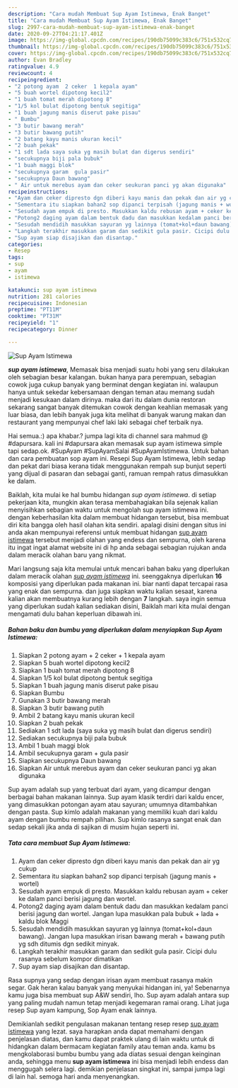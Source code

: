 ```yaml
---
description: "Cara mudah Membuat Sup Ayam Istimewa, Enak Banget"
title: "Cara mudah Membuat Sup Ayam Istimewa, Enak Banget"
slug: 2997-cara-mudah-membuat-sup-ayam-istimewa-enak-banget
date: 2020-09-27T04:21:17.401Z
image: https://img-global.cpcdn.com/recipes/190db75099c383c6/751x532cq70/sup-ayam-istimewa-foto-resep-utama.jpg
thumbnail: https://img-global.cpcdn.com/recipes/190db75099c383c6/751x532cq70/sup-ayam-istimewa-foto-resep-utama.jpg
cover: https://img-global.cpcdn.com/recipes/190db75099c383c6/751x532cq70/sup-ayam-istimewa-foto-resep-utama.jpg
author: Evan Bradley
ratingvalue: 4.9
reviewcount: 4
recipeingredient:
- "2 potong ayam  2 ceker  1 kepala ayam"
- "5 buah wortel dipotong kecil2"
- "1 buah tomat merah dipotong 8"
- "1/5 kol bulat dipotong bentuk segitiga"
- "1 buah jagung manis diserut pake pisau"
- " Bumbu"
- "3 butir bawang merah"
- "3 butir bawang putih"
- "2 batang kayu manis ukuran kecil"
- "2 buah pekak"
- "1 sdt lada saya suka yg masih bulat dan digerus sendiri"
- "secukupnya biji pala bubuk"
- "1 buah maggi blok"
- "secukupnya garam  gula pasir"
- "secukupnya Daun bawang"
- " Air untuk merebus ayam dan ceker seukuran panci yg akan digunaka"
recipeinstructions:
- "Ayam dan ceker dipresto dgn diberi kayu manis dan pekak dan air yg cukup"
- "Sementara itu siapkan bahan2 sop dipanci terpisah (jagung manis + wortel)"
- "Sesudah ayam empuk di presto. Masukkan kaldu rebusan ayam + ceker ke dalam panci berisi jagung dan wortel."
- "Potong2 daging ayam dalam bentuk dadu dan masukkan kedalam panci berisi jagung dan wortel. Jangan lupa masukkan pala bubuk + lada + kaldu blok Maggi"
- "Sesudah mendidih masukkan sayuran yg lainnya (tomat+kol+daun bawang). Jangan lupa masukkan irisan bawang merah + bawang putih yg sdh ditumis dgn sedikit minyak."
- "Langkah terakhir masukkan garam dan sedikit gula pasir. Cicipi dulu rasanya sebelum kompor dimatikan"
- "Sup ayam siap disajikan dan disantap."
categories:
- Resep
tags:
- sup
- ayam
- istimewa

katakunci: sup ayam istimewa 
nutrition: 281 calories
recipecuisine: Indonesian
preptime: "PT11M"
cooktime: "PT31M"
recipeyield: "1"
recipecategory: Dinner

---
```



![Sup Ayam Istimewa](https://img-global.cpcdn.com/recipes/190db75099c383c6/751x532cq70/sup-ayam-istimewa-foto-resep-utama.jpg)

<b><i>sup ayam istimewa</i></b>, Memasak bisa menjadi suatu hobi yang seru dilakukan oleh sebagian besar kalangan. bukan hanya para perempuan, sebagian cowok juga cukup banyak yang berminat dengan kegiatan ini. walaupun hanya untuk sekedar kebersamaan dengan teman atau memang sudah menjadi kesukaan dalam dirinya. maka dari itu dalam dunia restoran sekarang sangat banyak ditemukan cowok dengan keahlian memasak yang luar biasa, dan lebih banyak juga kita melihat di banyak warung makan dan restaurant yang mempunyai chef laki laki sebagai chef terbaik nya.

Hai semua.:) apa khabar.? jumpa lagi kita di channel sara mahmud @ #dapursara. kali ini #dapursara akan memasak sup ayam istimewa simple tapi sedap.ok. #SupAyam #SupAyamSalai #SupAyamIstimewa. Untuk bahan dan cara pembuatan sop ayam ini. Resepi Sup Ayam Istimewa, lebih sedap dan pekat dari biasa kerana tidak menggunakan rempah sup bunjut seperti yang dijual di pasaran dan sebagai ganti, ramuan rempah ratus dimasukkan ke dalam.

Baiklah, kita mulai ke hal bumbu hidangan <i>sup ayam istimewa</i>. di setiap pekerjaan kita, mungkin akan terasa membahagiakan bila sejenak kalian menyisihkan sebagian waktu untuk mengolah sup ayam istimewa ini. dengan keberhasilan kita dalam membuat hidangan tersebut, bisa membuat diri kita bangga oleh hasil olahan kita sendiri. apalagi disini dengan situs ini anda akan mempunyai referensi untuk membuat hidangan <u>sup ayam istimewa</u> tersebut menjadi olahan yang endess dan sempurna, oleh karena itu ingat ingat alamat website ini di hp anda sebagai sebagian rujukan anda dalam meracik olahan baru yang nikmat.


Mari langsung saja kita memulai untuk mencari bahan baku yang diperlukan dalam meracik olahan <u><i>sup ayam istimewa</i></u> ini. seenggaknya diperlukan <b>16</b> komposisi yang diperlukan pada makanan ini. biar nanti dapat tercapai rasa yang enak dan sempurna. dan juga siapkan waktu kalian sesaat, karena kalian akan membuatnya kurang lebih dengan <b>7</b> langkah. saya ingin semua yang diperlukan sudah kalian sediakan disini, Baiklah mari kita mulai dengan mengamati dulu bahan keperluan dibawah ini.

<!--inarticleads1-->

##### Bahan baku dan bumbu yang diperlukan dalam menyiapkan Sup Ayam Istimewa:

1. Siapkan 2 potong ayam + 2 ceker + 1 kepala ayam
1. Siapkan 5 buah wortel dipotong kecil2
1. Siapkan 1 buah tomat merah dipotong 8
1. Siapkan 1/5 kol bulat dipotong bentuk segitiga
1. Siapkan 1 buah jagung manis diserut pake pisau
1. Siapkan  Bumbu
1. Gunakan 3 butir bawang merah
1. Siapkan 3 butir bawang putih
1. Ambil 2 batang kayu manis ukuran kecil
1. Siapkan 2 buah pekak
1. Sediakan 1 sdt lada (saya suka yg masih bulat dan digerus sendiri)
1. Sediakan secukupnya biji pala bubuk
1. Ambil 1 buah maggi blok
1. Ambil secukupnya garam + gula pasir
1. Siapkan secukupnya Daun bawang
1. Siapkan  Air untuk merebus ayam dan ceker seukuran panci yg akan digunaka


Sup ayam adalah sup yang terbuat dari ayam, yang dicampur dengan berbagai bahan makanan lainnya. Sup ayam klasik terdiri dari kaldu encer, yang dimasukkan potongan ayam atau sayuran; umumnya ditambahkan dengan pasta. Sup kimlo adalah makanan yang memiliki kuah dari kaldu ayam dengan bumbu rempah pilihan. Sup kimlo rasanya sangat enak dan sedap sekali jika anda di sajikan di musim hujan seperti ini. 

<!--inarticleads2-->

##### Tata cara membuat Sup Ayam Istimewa:

1. Ayam dan ceker dipresto dgn diberi kayu manis dan pekak dan air yg cukup
1. Sementara itu siapkan bahan2 sop dipanci terpisah (jagung manis + wortel)
1. Sesudah ayam empuk di presto. Masukkan kaldu rebusan ayam + ceker ke dalam panci berisi jagung dan wortel.
1. Potong2 daging ayam dalam bentuk dadu dan masukkan kedalam panci berisi jagung dan wortel. Jangan lupa masukkan pala bubuk + lada + kaldu blok Maggi
1. Sesudah mendidih masukkan sayuran yg lainnya (tomat+kol+daun bawang). Jangan lupa masukkan irisan bawang merah + bawang putih yg sdh ditumis dgn sedikit minyak.
1. Langkah terakhir masukkan garam dan sedikit gula pasir. Cicipi dulu rasanya sebelum kompor dimatikan
1. Sup ayam siap disajikan dan disantap.


Rasa supnya yang sedap dengan irisan ayam membuat rasanya makin segar. Gak heran kalau banyak yang menyukai hidangan ini, ya! Sebenarnya kamu juga bisa membuat sup A&amp;W sendiri, lho. Sup ayam adalah antara sup yang paling mudah namun tetap menjadi kegemaran ramai orang. Lihat juga resep Sup ayam kampung, Sop Ayam enak lainnya. 

Demikianlah sedikit pengulasan makanan tentang resep resep <u>sup ayam istimewa</u> yang lezat. saya harapkan anda dapat memahami dengan penjelasan diatas, dan kamu dapat praktek ulang di lain waktu untuk di hidangkan dalam bermacam kegiatan family atau teman anda. kamu bs mengkolaborasi bumbu bumbu yang ada diatas sesuai dengan keinginan anda, sehingga menu <b>sup ayam istimewa</b> ini bisa menjadi lebih endess dan menggugah selera lagi. demikian penjelasan singkat ini, sampai jumpa lagi di lain hal. semoga hari anda menyenangkan.

